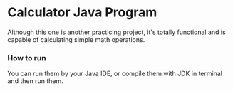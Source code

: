 # Calculator Java Program
  
Although this one is another practicing project, it's totally functional and is capable of calculating simple math operations.

### How to run    
You can run them by your Java IDE, or compile them with JDK in terminal and then run them.


